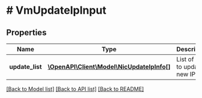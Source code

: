 # # VmUpdateIpInput

## Properties

Name | Type | Description | Notes
------------ | ------------- | ------------- | -------------
**update_list** | [**\OpenAPI\Client\Model\NicUpdateIpInfo[]**](NicUpdateIpInfo.md) | List of NICs to update new IP for. | [optional]

[[Back to Model list]](../../README.md#models) [[Back to API list]](../../README.md#endpoints) [[Back to README]](../../README.md)
